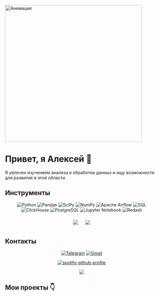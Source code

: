 <div align="left">
<img src="https://media.tenor.com/B6qhD35ucO8AAAAd/bloodcartier.gif" alt="Анимация" width="450"/>
</div>

<h1>Привет, я Алексей 👋</h1>

<p>Я увлечен изучением анализа и обработки данных и ищу возможности для развития в этой области.</p>

<h2>Инструменты</h2>

<div align="center">
  
![Python](https://img.shields.io/badge/-Python-0b0038?style=for-the-badge&logo=python&logoColor=3c78a9)
![Pandas](https://img.shields.io/badge/pandas-0b0038?style=for-the-badge&logo=pandas&logoColor=white)
![SciPy](https://img.shields.io/badge/SciPy-0b0038?style=for-the-badge&logo=scipy&logoColor=white)
![NumPy](https://img.shields.io/badge/numpy-0b0038?style=for-the-badge&logo=numpy&logoColor=4c74cc)
![Apache Airflow](https://img.shields.io/badge/Apache%20Airflow-0b0038?style=for-the-badge&logo=Apache%20Airflow&logoColor=e4351d)
![SQL](https://img.shields.io/badge/SQL-0b0038?style=for-the-badge&logo=sql&logoColor=white)
![ClickHouse](https://img.shields.io/badge/ClickHouse-0b0038?style=for-the-badge&logo=clickhouse&logoColor=white)
![PostgreSQL](https://img.shields.io/badge/PostgreSQL-0b0038?style=for-the-badge&logo=postgresql&logoColor=336791)
![Jupyter Notebook](https://img.shields.io/badge/Jupyter%20Notebook-0b0038?style=for-the-badge&logo=jupyter&logoColor=F37626)
![Redash](https://img.shields.io/badge/Redash-0b0038?style=for-the-badge&logo=redash&logoColor=white)

</div>

<div align="center"">
    <img src="http://github-profile-summary-cards.vercel.app/api/cards/repos-per-language?username=truffix&theme=nord_bright" style="margin: 10px;">
    <img src="http://github-profile-summary-cards.vercel.app/api/cards/productive-time?username=truffix&theme=nord_bright&utcOffset=8" style="margin: 10px;">
</div>

<h2>Контакты</h2>
<div align="center">
  
[![Telegram](https://img.shields.io/badge/Telegram-0b0038?style=for-the-badge&logo=telegram&logoColor=white)]([https://t.me/ditengm](https://t.me/atryfv))
[![Gmail](https://img.shields.io/badge/Gmail-0b0038?style=for-the-badge&logo=gmail&logoColor=red)](atryfv@gmail.com)

</div>

<div align="center">
  
[![spotify-github-profile](https://spotify-github-profile.vercel.app/api/view?uid=truffix&cover_image=true&theme=natemoo-re&show_offline=false&background_color=121212&interchange=false&bar_color=53b14f&bar_color_cover=true)](https://github.com/kittinan/spotify-github-profile)

</div>

<div align="center">
  
![](https://komarev.com/ghpvc/?username=tryffix&color=blue)

</div>










<h2>Мои проекты 👇</h2>


